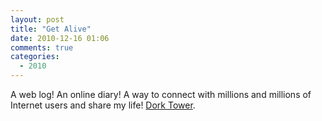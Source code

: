 ```yaml
---
layout: post
title: "Get Alive"
date: 2010-12-16 01:06
comments: true
categories:
  - 2010 
---
```

A web log! An online diary!
A way to connect with millions and millions of
Internet users and share my life! [Dork Tower][img].

[img]: http://www.dorktower.com/files/2002/11/DorkTower219.jpg
[dorktower]: https://web.archive.org/web/20140825210329/http://www.dorktower.com/files/2002/11/DorkTower219.jpg
